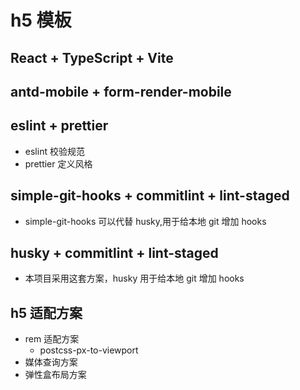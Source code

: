 # h5 模板

## React + TypeScript + Vite

## antd-mobile + form-render-mobile

## eslint + prettier

- eslint 校验规范
- prettier 定义风格

## simple-git-hooks + commitlint + lint-staged

- simple-git-hooks 可以代替 husky,用于给本地 git 增加 hooks

## husky + commitlint + lint-staged

- 本项目采用这套方案，husky 用于给本地 git 增加 hooks

## h5 适配方案

- rem 适配方案
  - postcss-px-to-viewport
- 媒体查询方案
- 弹性盒布局方案
